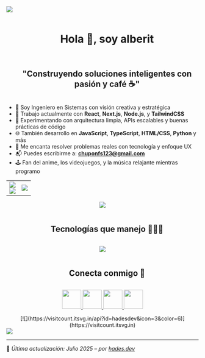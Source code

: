 <!-- Divider -->
<img src="https://user-images.githubusercontent.com/73097560/115834477-dbab4500-a447-11eb-908a-139a6edaec5c.gif" />

<!-- Presentación -->
<div id="user-content-toc">
  <ul align="center">
    <summary><h1 style="display: inline-block">Hola 👋, soy alberit</h1></summary>
  </ul>
</div>


<!-- Frase -->
<div id="user-content-toc">
  <ul align="center">
    <summary><h2 style="display: inline-block">"Construyendo soluciones inteligentes con pasión y café ☕"</h2></summary>
  </ul>
</div>

<!-- Intro -->
- 💼 Soy Ingeniero en Sistemas con visión creativa y estratégica  
- 🚀 Trabajo actualmente con **React**, **Next.js**, **Node.js**, y **TailwindCSS**
- 🧠 Experimentando con arquitectura limpia, APIs escalables y buenas prácticas de código
- 🌐 También desarrollo en **JavaScript**, **TypeScript**, **HTML/CSS**, **Python** y más
- 🎯 Me encanta resolver problemas reales con tecnología y enfoque UX
- 📬 Puedes escribirme a: **chuponfs123@gmail.com**
- 🕹️ Fan del anime, los videojuegos, y la música relajante mientras programo

<!-- Stats -->
<p align="center">
<table align="center">
<tr>
<td width="50%" align="center">
  <img src="https://github-readme-stats.vercel.app/api?username=hadesdev&theme=dark&show_icons=true&count_private=true" />
  <br />
  <img src="https://github-readme-streak-stats.herokuapp.com/?user=hadesdev&theme=dark&hide_border=false" />
</td>
<td width="50%" align="center">
  <img src="https://github-readme-stats.vercel.app/api/top-langs/?username=hadesdev&theme=dark&hide_border=false&no-bg=true&langs_count=10" />
</td>
</tr>
</table>
</p>

<!-- Trofeos -->
<div align="center">
  <img src="https://github-profile-trophy.vercel.app/?username=hadesdev&theme=radical&row=1&column=7&margin-h=15&margin-w=5&no-bg=true" />
</div>

<!-- Tecnologías -->
<div id="user-content-toc">
  <ul align="center">
    <summary><h2 style="display: inline-block">Tecnologías que manejo 👨🏻‍💻</h2></summary>
  </ul>
</div>

<p align="center">
  <img src="https://skillicons.dev/icons?i=react,nextjs,nodejs,tailwind,ts,js,html,css,git,github,firebase,mysql,mongodb,linux,py,vscode&perline=10" />
</p>

<!-- Contacto -->
<div id="user-content-toc">
  <ul align="center">
    <summary><h2 style="display: inline-block">Conecta conmigo 🤝</h2></summary>
  </ul>
</div>

<p align="center">
  <a href="https://www.linkedin.com/in/hadesdev" target="_blank">
    <img src="https://user-images.githubusercontent.com/88904952/234979284-68c11d7f-1acc-4f0c-ac78-044e1037d7b0.png" height="50" width="50" />
  </a>
  <a href="https://twitter.com/hadesdev" target="_blank">
    <img src="https://user-images.githubusercontent.com/88904952/234980676-61bfb021-ecc8-48f7-88e6-34c1b06c4a58.png" height="50" width="50" />
  </a>
  <a href="https://www.instagram.com/hades.dev" target="_blank">
    <img src="https://user-images.githubusercontent.com/88904952/234981169-2dd1e58f-4b7e-468c-8213-034ba62156c3.png" height="50" width="50" />
  </a>
  <a href="https://discord.com/users/1234567890" target="_blank">
    <img src="https://user-images.githubusercontent.com/88904952/234982627-019fd336-6248-453c-9b05-97c13fd1d207.png" height="50" width="50" />
  </a>
</p>

<!-- Visitas -->
<div align="center">
  [![](https://visitcount.itsvg.in/api?id=hadesdev&icon=3&color=6)](https://visitcount.itsvg.in)
</div>

<!-- Divider -->
<img src="https://user-images.githubusercontent.com/73097560/115834477-dbab4500-a447-11eb-908a-139a6edaec5c.gif" />

---

📌 *Última actualización: Julio 2025 – por [hades.dev](https://github.com/hadesdev)*
